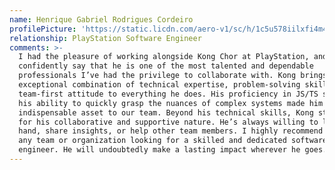 ```yaml
---
name: Henrique Gabriel Rodrigues Cordeiro
profilePicture: 'https://static.licdn.com/aero-v1/sc/h/1c5u578iilxfi4m4dvc4q810q'
relationship: PlayStation Software Engineer
comments: >-
  I had the pleasure of working alongside Kong Chor at PlayStation, and I can
  confidently say that he is one of the most talented and dependable
  professionals I’ve had the privilege to collaborate with. Kong brings an
  exceptional combination of technical expertise, problem-solving skills, and a
  team-first attitude to everything he does. His proficiency in JS/TS stacks and
  his ability to quickly grasp the nuances of complex systems made him an
  indispensable asset to our team. Beyond his technical skills, Kong stands out
  for his collaborative and supportive nature. He’s always willing to lend a
  hand, share insights, or help other team members. I highly recommend Kong to
  any team or organization looking for a skilled and dedicated software
  engineer. He will undoubtedly make a lasting impact wherever he goes.
---
```


